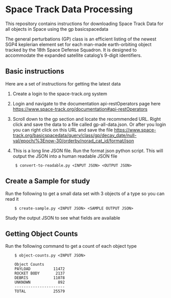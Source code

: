 # Space Track Data Processing
This repository contains instructions for downloading Space Track Data for all objects in Space using the gp basicspacedata

The general perturbations (GP) class is an efficient listing of the newest SGP4 keplerian element set for each man-made earth-orbiting object tracked by the 18th Space Defense Squadron. It is designed to accommodate the expanded satellite catalog’s 9-digit identifiers. 

## Basic instructions
Here are a set of instructions for getting the latest data

1. Create a login to the space-track.org system
2. Login and navigate to the documentation api-restOperators page here https://www.space-track.org/documentation#api-restOperators
3. Scroll down to the gp section and locate the recommended URL. Right click and save the data to a file called gp-all-data.json. Or after you login you can right click on this URL and save the file https://www.space-track.org/basicspacedata/query/class/gp/decay_date/null-val/epoch/%3Enow-30/orderby/norad_cat_id/format/json
4. This is a long line JSON file. Run the format json python script. This will output the JSON into a human readable JSON file 

        $ convert-to-readable.py <INPUT JSON> <OUTPUT JSON>

## Create a Sample for study

Run the following to get a small data set with 3 objects of a type so you can read it

        $ create-sample.py <INPUT JSON> <SAMPLE OUTPUT JSON>

Study the output JSON to see what fields are available

## Getting Object Counts

Run the following command to get a count of each object type

        $ object-counts.py <INPUT JSON>

        Object Counts
        PAYLOAD          11472
        ROCKET BODY       2137
        DEBRIS           11078
        UNKNOWN            892
        ----------------------
        TOTAL            25579


